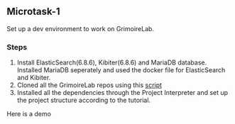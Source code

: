 ## Microtask-1

Set up a dev environment to work on GrimoireLab.

### Steps

1. Install ElasticSearch(6.8.6), Kibiter(6.8.6) and MariaDB database. Installed MariaDB seperately and used the docker file for ElasticSearch and Kibiter.
2. Cloned all the GrimoireLab repos using this [script](https://gist.github.com/vchrombie/4403193198cd79e7ee0079259311f6e8)
3. Installed all the dependencies through the Project Interpreter and set up the project structure according to the tutorial.

Here is a demo
